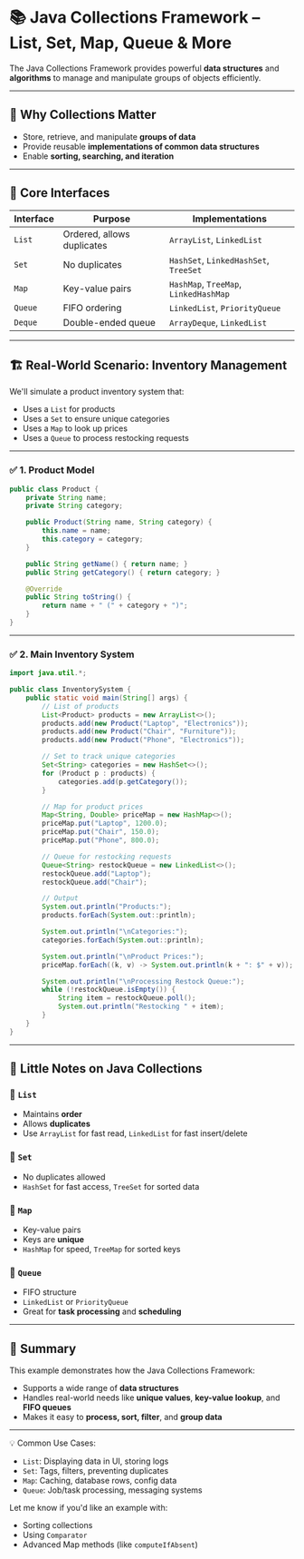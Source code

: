 # 📚 Java Collections Framework – List, Set, Map, Queue & More

The Java Collections Framework provides powerful **data structures** and **algorithms** to manage and manipulate groups of objects efficiently.

---

## 🧠 Why Collections Matter

- Store, retrieve, and manipulate **groups of data**
- Provide reusable **implementations of common data structures**
- Enable **sorting, searching, and iteration**

---

## 🧰 Core Interfaces

| Interface | Purpose                             | Implementations                     |
|----------|-------------------------------------|-------------------------------------|
| `List`   | Ordered, allows duplicates          | `ArrayList`, `LinkedList`           |
| `Set`    | No duplicates                        | `HashSet`, `LinkedHashSet`, `TreeSet`|
| `Map`    | Key-value pairs                      | `HashMap`, `TreeMap`, `LinkedHashMap`|
| `Queue`  | FIFO ordering                        | `LinkedList`, `PriorityQueue`       |
| `Deque`  | Double-ended queue                   | `ArrayDeque`, `LinkedList`          |

---

## 🏗️ Real-World Scenario: Inventory Management

We'll simulate a product inventory system that:

- Uses a `List` for products
- Uses a `Set` to ensure unique categories
- Uses a `Map` to look up prices
- Uses a `Queue` to process restocking requests

---

### ✅ 1. Product Model

```java
public class Product {
    private String name;
    private String category;

    public Product(String name, String category) {
        this.name = name;
        this.category = category;
    }

    public String getName() { return name; }
    public String getCategory() { return category; }

    @Override
    public String toString() {
        return name + " (" + category + ")";
    }
}
```

---

### ✅ 2. Main Inventory System

```java
import java.util.*;

public class InventorySystem {
    public static void main(String[] args) {
        // List of products
        List<Product> products = new ArrayList<>();
        products.add(new Product("Laptop", "Electronics"));
        products.add(new Product("Chair", "Furniture"));
        products.add(new Product("Phone", "Electronics"));

        // Set to track unique categories
        Set<String> categories = new HashSet<>();
        for (Product p : products) {
            categories.add(p.getCategory());
        }

        // Map for product prices
        Map<String, Double> priceMap = new HashMap<>();
        priceMap.put("Laptop", 1200.0);
        priceMap.put("Chair", 150.0);
        priceMap.put("Phone", 800.0);

        // Queue for restocking requests
        Queue<String> restockQueue = new LinkedList<>();
        restockQueue.add("Laptop");
        restockQueue.add("Chair");

        // Output
        System.out.println("Products:");
        products.forEach(System.out::println);

        System.out.println("\nCategories:");
        categories.forEach(System.out::println);

        System.out.println("\nProduct Prices:");
        priceMap.forEach((k, v) -> System.out.println(k + ": $" + v));

        System.out.println("\nProcessing Restock Queue:");
        while (!restockQueue.isEmpty()) {
            String item = restockQueue.poll();
            System.out.println("Restocking " + item);
        }
    }
}
```

---

## 📘 Little Notes on Java Collections

### 🔹 `List`
- Maintains **order**
- Allows **duplicates**
- Use `ArrayList` for fast read, `LinkedList` for fast insert/delete

### 🔹 `Set`
- No duplicates allowed
- `HashSet` for fast access, `TreeSet` for sorted data

### 🔹 `Map`
- Key-value pairs
- Keys are **unique**
- `HashMap` for speed, `TreeMap` for sorted keys

### 🔹 `Queue`
- FIFO structure
- `LinkedList` or `PriorityQueue`
- Great for **task processing** and **scheduling**

---

## 🎯 Summary

This example demonstrates how the Java Collections Framework:

- Supports a wide range of **data structures**
- Handles real-world needs like **unique values**, **key-value lookup**, and **FIFO queues**
- Makes it easy to **process, sort, filter**, and **group data**

---

💡 Common Use Cases:

- `List`: Displaying data in UI, storing logs
- `Set`: Tags, filters, preventing duplicates
- `Map`: Caching, database rows, config data
- `Queue`: Job/task processing, messaging systems

Let me know if you'd like an example with:
- Sorting collections
- Using `Comparator`
- Advanced Map methods (like `computeIfAbsent`)
